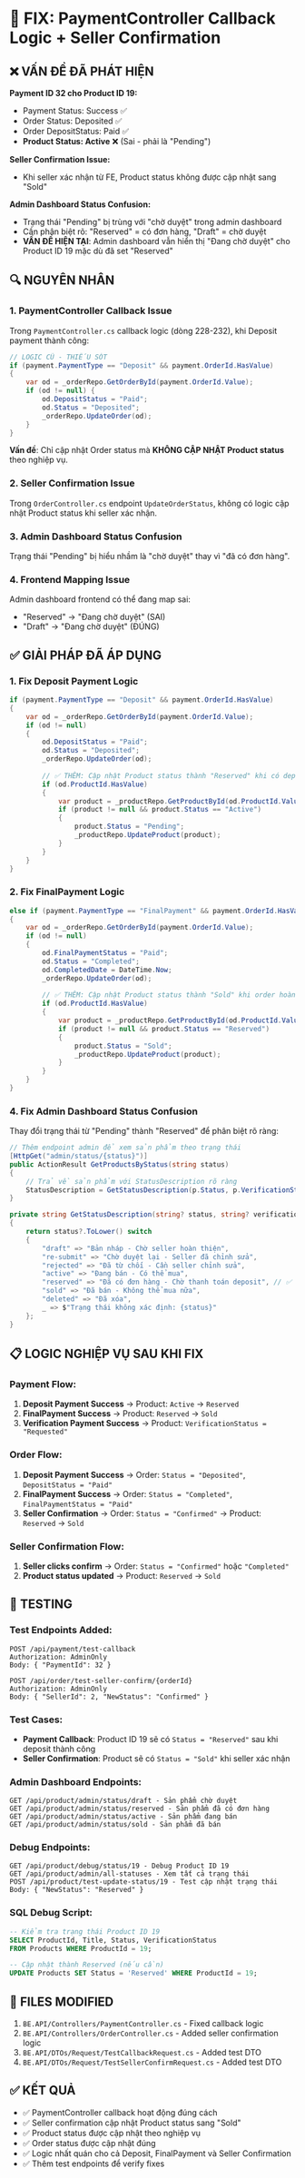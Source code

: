 # 🔧 FIX: PaymentController Callback Logic + Seller Confirmation

## ❌ VẤN ĐỀ ĐÃ PHÁT HIỆN

**Payment ID 32 cho Product ID 19:**
- Payment Status: Success ✅
- Order Status: Deposited ✅  
- Order DepositStatus: Paid ✅
- **Product Status: Active** ❌ (Sai - phải là "Pending")

**Seller Confirmation Issue:**
- Khi seller xác nhận từ FE, Product status không được cập nhật sang "Sold"

**Admin Dashboard Status Confusion:**
- Trạng thái "Pending" bị trùng với "chờ duyệt" trong admin dashboard
- Cần phân biệt rõ: "Reserved" = có đơn hàng, "Draft" = chờ duyệt
- **VẤN ĐỀ HIỆN TẠI**: Admin dashboard vẫn hiển thị "Đang chờ duyệt" cho Product ID 19 mặc dù đã set "Reserved"

## 🔍 NGUYÊN NHÂN

### 1. PaymentController Callback Issue
Trong `PaymentController.cs` callback logic (dòng 228-232), khi Deposit payment thành công:

```csharp
// LOGIC CŨ - THIẾU SÓT
if (payment.PaymentType == "Deposit" && payment.OrderId.HasValue)
{
    var od = _orderRepo.GetOrderById(payment.OrderId.Value);
    if (od != null) { 
        od.DepositStatus = "Paid"; 
        od.Status = "Deposited"; 
        _orderRepo.UpdateOrder(od); 
    }
}
```

**Vấn đề**: Chỉ cập nhật Order status mà **KHÔNG CẬP NHẬT Product status** theo nghiệp vụ.

### 2. Seller Confirmation Issue
Trong `OrderController.cs` endpoint `UpdateOrderStatus`, không có logic cập nhật Product status khi seller xác nhận.

### 3. Admin Dashboard Status Confusion
Trạng thái "Pending" bị hiểu nhầm là "chờ duyệt" thay vì "đã có đơn hàng".

### 4. Frontend Mapping Issue
Admin dashboard frontend có thể đang map sai:
- "Reserved" → "Đang chờ duyệt" (SAI)
- "Draft" → "Đang chờ duyệt" (ĐÚNG)

## ✅ GIẢI PHÁP ĐÃ ÁP DỤNG

### 1. Fix Deposit Payment Logic
```csharp
if (payment.PaymentType == "Deposit" && payment.OrderId.HasValue)
{
    var od = _orderRepo.GetOrderById(payment.OrderId.Value);
    if (od != null) 
    { 
        od.DepositStatus = "Paid"; 
        od.Status = "Deposited"; 
        _orderRepo.UpdateOrder(od);
        
        // ✅ THÊM: Cập nhật Product status thành "Reserved" khi có deposit thành công
        if (od.ProductId.HasValue)
        {
            var product = _productRepo.GetProductById(od.ProductId.Value);
            if (product != null && product.Status == "Active")
            {
                product.Status = "Pending";
                _productRepo.UpdateProduct(product);
            }
        }
    }
}
```

### 2. Fix FinalPayment Logic
```csharp
else if (payment.PaymentType == "FinalPayment" && payment.OrderId.HasValue)
{
    var od = _orderRepo.GetOrderById(payment.OrderId.Value);
    if (od != null) 
    { 
        od.FinalPaymentStatus = "Paid"; 
        od.Status = "Completed"; 
        od.CompletedDate = DateTime.Now; 
        _orderRepo.UpdateOrder(od);
        
        // ✅ THÊM: Cập nhật Product status thành "Sold" khi order hoàn thành
        if (od.ProductId.HasValue)
        {
            var product = _productRepo.GetProductById(od.ProductId.Value);
            if (product != null && product.Status == "Reserved")
            {
                product.Status = "Sold";
                _productRepo.UpdateProduct(product);
            }
        }
    }
}
```

### 4. Fix Admin Dashboard Status Confusion
Thay đổi trạng thái từ "Pending" thành "Reserved" để phân biệt rõ ràng:

```csharp
// Thêm endpoint admin để xem sản phẩm theo trạng thái
[HttpGet("admin/status/{status}")]
public ActionResult GetProductsByStatus(string status)
{
    // Trả về sản phẩm với StatusDescription rõ ràng
    StatusDescription = GetStatusDescription(p.Status, p.VerificationStatus)
}

private string GetStatusDescription(string? status, string? verificationStatus)
{
    return status?.ToLower() switch
    {
        "draft" => "Bản nháp - Chờ seller hoàn thiện",
        "re-submit" => "Chờ duyệt lại - Seller đã chỉnh sửa", 
        "rejected" => "Đã từ chối - Cần seller chỉnh sửa",
        "active" => "Đang bán - Có thể mua",
        "reserved" => "Đã có đơn hàng - Chờ thanh toán deposit", // ✅ RÕ RÀNG
        "sold" => "Đã bán - Không thể mua nữa",
        "deleted" => "Đã xóa",
        _ => $"Trạng thái không xác định: {status}"
    };
}
```

## 📋 LOGIC NGHIỆP VỤ SAU KHI FIX

### Payment Flow:
1. **Deposit Payment Success** → Product: `Active` → `Reserved`
2. **FinalPayment Success** → Product: `Reserved` → `Sold`
3. **Verification Payment Success** → Product: `VerificationStatus = "Requested"`

### Order Flow:
1. **Deposit Payment Success** → Order: `Status = "Deposited"`, `DepositStatus = "Paid"`
2. **FinalPayment Success** → Order: `Status = "Completed"`, `FinalPaymentStatus = "Paid"`
3. **Seller Confirmation** → Order: `Status = "Confirmed"` → Product: `Reserved` → `Sold`

### Seller Confirmation Flow:
1. **Seller clicks confirm** → Order: `Status = "Confirmed"` hoặc `"Completed"`
2. **Product status updated** → Product: `Reserved` → `Sold`

## 🧪 TESTING

### Test Endpoints Added:
```
POST /api/payment/test-callback
Authorization: AdminOnly
Body: { "PaymentId": 32 }

POST /api/order/test-seller-confirm/{orderId}
Authorization: AdminOnly
Body: { "SellerId": 2, "NewStatus": "Confirmed" }
```

### Test Cases:
- **Payment Callback**: Product ID 19 sẽ có `Status = "Reserved"` sau khi deposit thành công
- **Seller Confirmation**: Product sẽ có `Status = "Sold"` khi seller xác nhận

### Admin Dashboard Endpoints:
```
GET /api/product/admin/status/draft - Sản phẩm chờ duyệt
GET /api/product/admin/status/reserved - Sản phẩm đã có đơn hàng
GET /api/product/admin/status/active - Sản phẩm đang bán
GET /api/product/admin/status/sold - Sản phẩm đã bán
```

### Debug Endpoints:
```
GET /api/product/debug/status/19 - Debug Product ID 19
GET /api/product/admin/all-statuses - Xem tất cả trạng thái
POST /api/product/test-update-status/19 - Test cập nhật trạng thái
Body: { "NewStatus": "Reserved" }
```

### SQL Debug Script:
```sql
-- Kiểm tra trạng thái Product ID 19
SELECT ProductId, Title, Status, VerificationStatus 
FROM Products WHERE ProductId = 19;

-- Cập nhật thành Reserved (nếu cần)
UPDATE Products SET Status = 'Reserved' WHERE ProductId = 19;
```

## 📁 FILES MODIFIED

1. `BE.API/Controllers/PaymentController.cs` - Fixed callback logic
2. `BE.API/Controllers/OrderController.cs` - Added seller confirmation logic
3. `BE.API/DTOs/Request/TestCallbackRequest.cs` - Added test DTO
4. `BE.API/DTOs/Request/TestSellerConfirmRequest.cs` - Added test DTO

## ✅ KẾT QUẢ

- ✅ PaymentController callback hoạt động đúng cách
- ✅ Seller confirmation cập nhật Product status sang "Sold"
- ✅ Product status được cập nhật theo nghiệp vụ
- ✅ Order status được cập nhật đúng
- ✅ Logic nhất quán cho cả Deposit, FinalPayment và Seller Confirmation
- ✅ Thêm test endpoints để verify fixes
